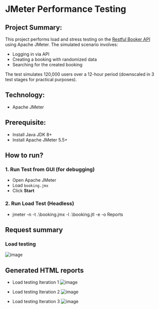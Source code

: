 # JMeter Performance Testing

## Project Summary:
This project performs load and stress testing on the [Restful Booker API](https://restful-booker.herokuapp.com) using Apache JMeter. The simulated scenario involves:

- Logging in via API
- Creating a booking with randomized data
- Searching for the created booking

The test simulates 120,000 users over a 12-hour period (downscaled in 3 test stages for practical purposes).

## Technology:
- Apache JMeter

## Prerequisite:
- Install Java JDK 8+
- Install Apache JMeter 5.5+

## How to run?
### 1. Run Test from GUI (for debugging)
- Open Apache JMeter
- Load `booking.jmx`
- Click **Start**

### 2. Run Load Test (Headless)
- jmeter -n -t .\booking.jmx -l .\booking.jtl -e -o Reports

## Request summary
### Load testing
![image](https://github.com/user-attachments/assets/d02c9b33-9412-459e-a52b-073523ada097)

## Generated HTML reports
- Load testing Iteration 1
![image](https://github.com/user-attachments/assets/ba182b12-239b-4c89-96f0-5a10c996a21a)

- Load testing Iteration 2
![image](https://github.com/user-attachments/assets/4e87b552-c5e2-4b85-9d9c-7bc87befcc74)

- Load testing Iteration 3
![image](https://github.com/user-attachments/assets/c45d57d5-b17c-4ac3-bd9d-5ebb963948a7)

